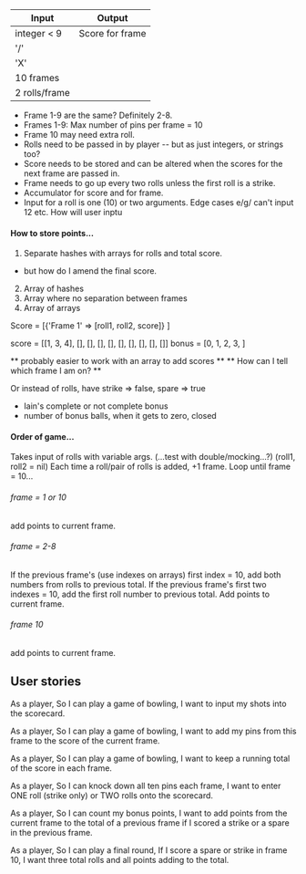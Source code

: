 | Input         | Output          |
| ------------- | --------------- |
| integer < 9   | Score for frame |
| '/'           |                 |
| 'X'           |                 |
| 10 frames     |                 |
| 2 rolls/frame |                 |


- Frame 1-9 are the same? Definitely 2-8.
- Frames 1-9: Max number of pins per frame = 10
- Frame 10 may need extra roll.
- Rolls need to be passed in by player -- but as just integers, or strings too?
- Score needs to be stored and can be altered when the scores for the next frame are passed in.
- Frame needs to go up every two rolls unless the first roll is a strike.
- Accumulator for score and for frame.
- Input for a roll is one (10) or two arguments.
Edge cases e/g/ can't input 12 etc. How will user inptu

#### How to store points...
1. Separate hashes with arrays for rolls and total score.
  - but how do I amend the final score.
2. Array of hashes
3. Array where no separation between frames
4. Array of arrays

Score = [{'Frame 1' => [roll1, roll2, score]} ]

score = [[1, 3, 4], [], [], [], [], [], [], [], [], []]
bonus = [0, 1, 2, 3, ]

** probably easier to work with an array to add scores **
** How can I tell which frame I am on? **

Or instead of rolls, have strike => false, spare => true
* Iain's complete or not complete bonus
* number of bonus balls, when it gets to zero, closed

#### Order of game...

Takes input of rolls with variable args. (...test with double/mocking...?) (roll1, roll2 = nil)
Each time a roll/pair of rolls is added, +1 frame.
Loop until frame = 10...

###### frame = 1 or 10
add points to current frame.

###### frame = 2-8
If the previous frame's (use indexes on arrays) first index = 10, add both numbers from rolls to previous total.
If the previous frame's first two indexes = 10, add the first roll number to previous total.
Add points to current frame.

###### frame 10
add points to current frame.

## User stories

As a player,
So I can play a game of bowling,
I want to input my shots into the scorecard.  

As a player,
So I can play a game of bowling,
I want to add my pins from this frame to the score of the current frame.

As a player,
So I can play a game of bowling,
I want to keep a running total of the score in each frame.

As a player,
So I can knock down all ten pins each frame,
I want to enter ONE roll (strike only) or TWO rolls onto the scorecard.

As a player,
So I can count my bonus points,
I want to add points from the current frame to the total of a previous frame if I scored a strike or a spare in the previous frame.

As a player,
So I can play a final round,
If I score a spare or strike in frame 10, I want three total rolls and all points adding to the total.
